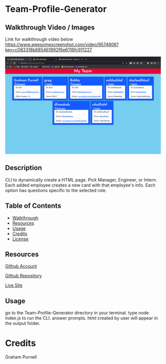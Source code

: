 # Team-Profile-Generator

## Walkthrough Video / Images

Link for walkthrough video below
https://www.awesomescreenshot.com/video/9574806?key=c083318b685461992f6e6116fc911227

![Screenshot of generated html page](./assets/images/Screen%20Shot%202022-06-21%20at%205.11.48%20PM.png)

## Description
CLI to dynamically create a HTML page. Pick Manager, Engineer, or Intern. Each added employee creates a new card with that employee's info. Each option has questions specific to the selected role.

## Table of Contents
- [Walkthrough](#walkthrough-video--images)
- [Resources](#Resources)
- [Usage](#usage)
- [Credits](#credits)
- [License](#license)
      
## Resources
[Github Account](https://github.com/GrahamP98)

[Github Repository](https://github.com/GrahamP98/Team-Profile-Generator)

[Live Site](https://GrahamP98.github.io/Team-Profile-Generator/)

## Usage
go to the Team-Profile-Generator directory in your terminal. type node index.js to run the CLI. answer prompts. html created by user will appear in the output folder.

# Credits
Graham Purnell

